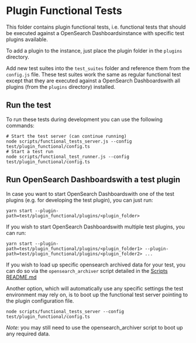 # Plugin Functional Tests

This folder contains plugin functional tests, i.e. functional tests that should be executed
against a OpenSearch Dashboardsinstance with specific test plugins available.

To add a plugin to the instance, just place the plugin folder in the `plugins`
directory.

Add new test suites into the `test_suites` folder and reference them from the
`config.js` file. These test suites work the same as regular functional test
except that they are executed against a OpenSearch Dashboardswith all plugins (from the
`plugins` directory) installed.

## Run the test

To run these tests during development you can use the following commands:

```
# Start the test server (can continue running)
node scripts/functional_tests_server.js --config test/plugin_functional/config.ts
# Start a test run
node scripts/functional_test_runner.js --config test/plugin_functional/config.ts
```

## Run OpenSearch Dashboardswith a test plugin

In case you want to start OpenSearch Dashboardswith one of the test plugins (e.g. for developing the
test plugin), you can just run:

```
yarn start --plugin-path=test/plugin_functional/plugins/<plugin_folder>
```

If you wish to start OpenSearch Dashboardswith multiple test plugins, you can run:

```
yarn start --plugin-path=test/plugin_functional/plugins/<plugin_folder1> --plugin-path=test/plugin_functional/plugins/<plugin_folder2> ... 
```

If you wish to load up specific opensearch archived data for your test, you can do so via the `opensearch_archiver` script detailed in the [Scripts README.md](../../scripts/README.md#opensearch-archiver) 

Another option, which will automatically use any specific settings the test environment may rely on, is to boot up the functional test server pointing to the plugin configuration file.

```
node scripts/functional_tests_server --config test/plugin_functional/config.ts
```

*Note:* you may still need to use the opensearch_archiver script to boot up any required data.
